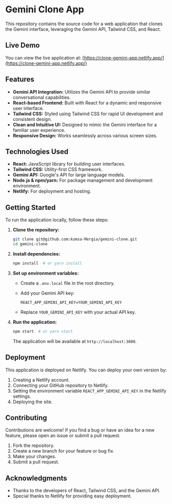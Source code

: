# Gemini Clone App

This repository contains the source code for a web application that clones the Gemini interface, leveraging the Gemini API, Tailwind CSS, and React.


## Live Demo

You can view the live application at: [https://clone-gemini-app.netlify.app/](https://clone-gemini-app.netlify.app/)

## Features

* **Gemini API Integration:** Utilizes the Gemini API to provide similar conversational capabilities.
* **React-based Frontend:** Built with React for a dynamic and responsive user interface.
* **Tailwind CSS:** Styled using Tailwind CSS for rapid UI development and consistent design.
* **Clean and Intuitive UI:** Designed to mimic the Gemini interface for a familiar user experience.
* **Responsive Design:** Works seamlessly across various screen sizes.

## Technologies Used

* **React:** JavaScript library for building user interfaces.
* **Tailwind CSS:** Utility-first CSS framework.
* **Gemini API:** Google's API for large language models.
* **Node.js & npm/yarn:** For package management and development environment.
* **Netlify:** For deployment and hosting.

## Getting Started

To run the application locally, follow these steps:

1.  **Clone the repository:**

    ```bash
    git clone git@github.com:kumsa-Mergia/gemini-clone.git
    cd gemini-clone
    ```

2.  **Install dependencies:**

    ```bash
    npm install  # or yarn install
    ```

3.  **Set up environment variables:**

    * Create a `.env.local` file in the root directory.
    * Add your Gemini API key:

        ```
        REACT_APP_GEMINI_API_KEY=YOUR_GEMINI_API_KEY
        ```

    * Replace `YOUR_GEMINI_API_KEY` with your actual API key.

4.  **Run the application:**

    ```bash
    npm start  # or yarn start
    ```

    The application will be available at `http://localhost:3000`.

## Deployment

This application is deployed on Netlify. You can deploy your own version by:

1.  Creating a Netlify account.
2.  Connecting your GitHub repository to Netlify.
3.  Setting the environment variable `REACT_APP_GEMINI_API_KEY` in the Netlify settings.
4.  Deploying the site.

## Contributing

Contributions are welcome! If you find a bug or have an idea for a new feature, please open an issue or submit a pull request.

1.  Fork the repository.
2.  Create a new branch for your feature or bug fix.
3.  Make your changes.
4.  Submit a pull request.



## Acknowledgments

* Thanks to the developers of React, Tailwind CSS, and the Gemini API.
* Special thanks to Netlify for providing easy deployment.
